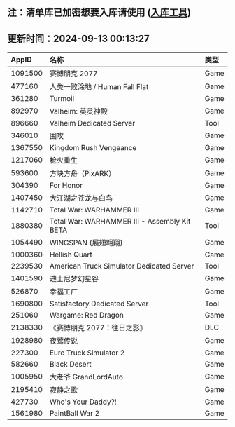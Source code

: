 ## 注：清单库已加密想要入库请使用 ([入库工具](https://github.com/BlankTMing/ManifestAutoUpdate/releases))

## 更新时间：2024-09-13 00:13:27
| AppID | 名称 | 类型  |
| :-------------------- | :----------------------------- | :----------- |
| 1091500 | 赛博朋克 2077| Game |
| 477160 | 人类一败涂地 / Human Fall Flat| Game |
| 361280 | Turmoil| Game |
| 892970 | Valheim: 英灵神殿| Game |
| 896660 | Valheim Dedicated Server| Tool |
| 346010 | 围攻| Game |
| 1367550 | Kingdom Rush Vengeance| Game |
| 1217060 | 枪火重生| Game |
| 593600 | 方块方舟（PixARK）| Game |
| 304390 | For Honor| Game |
| 1407450 | 大江湖之苍龙与白鸟| Game |
| 1142710 | Total War: WARHAMMER III| Game |
| 1880380 | Total War: WARHAMMER III - Assembly Kit BETA| Tool |
| 1054490 | WINGSPAN (展翅翱翔)| Game |
| 1000360 | Hellish Quart| Game |
| 2239530 | American Truck Simulator Dedicated Server| Tool |
| 1401590 | 迪士尼梦幻星谷| Game |
| 526870 | 幸福工厂| Game |
| 1690800 | Satisfactory Dedicated Server| Tool |
| 251060 | Wargame: Red Dragon| Game |
| 2138330 | 《赛博朋克 2077：往日之影》| DLC |
| 1928980 | 夜莺传说| Game |
| 227300 | Euro Truck Simulator 2| Game |
| 582660 | Black Desert| Game |
| 1005950 | 大老爷 GrandLordAuto| Game |
| 2195410 | 寂静之歌| Game |
| 427730 | Who's Your Daddy?!| Game |
| 1561980 | PaintBall War 2| Game |
